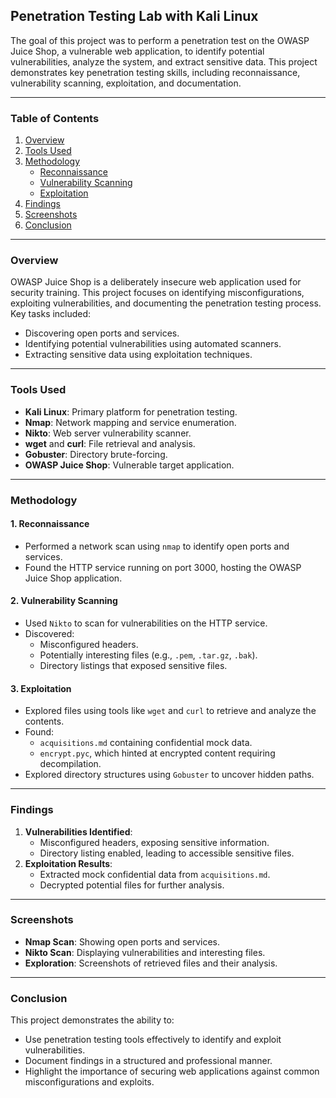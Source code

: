 ## Penetration Testing Lab with Kali Linux

The goal of this project was to perform a penetration test on the OWASP Juice Shop, a vulnerable web application, to identify potential vulnerabilities, analyze the system, and extract sensitive data. This project demonstrates key penetration testing skills, including reconnaissance, vulnerability scanning, exploitation, and documentation.

---

### **Table of Contents**
1. [Overview](#overview)
2. [Tools Used](#tools-used)
3. [Methodology](#methodology)
    - [Reconnaissance](#1-reconnaissance)
    - [Vulnerability Scanning](#2-vulnerability-scanning)
    - [Exploitation](#3-exploitation)
4. [Findings](#findings)
5. [Screenshots](#screenshots)
6. [Conclusion](#conclusion)

---

### **Overview**
OWASP Juice Shop is a deliberately insecure web application used for security training. This project focuses on identifying misconfigurations, exploiting vulnerabilities, and documenting the penetration testing process. Key tasks included:
- Discovering open ports and services.
- Identifying potential vulnerabilities using automated scanners.
- Extracting sensitive data using exploitation techniques.

---

### **Tools Used**
- **Kali Linux**: Primary platform for penetration testing.
- **Nmap**: Network mapping and service enumeration.
- **Nikto**: Web server vulnerability scanner.
- **wget** and **curl**: File retrieval and analysis.
- **Gobuster**: Directory brute-forcing.
- **OWASP Juice Shop**: Vulnerable target application.

---

### **Methodology**

#### **1. Reconnaissance**
- Performed a network scan using `nmap` to identify open ports and services.
- Found the HTTP service running on port 3000, hosting the OWASP Juice Shop application.
  
#### **2. Vulnerability Scanning**
- Used `Nikto` to scan for vulnerabilities on the HTTP service.
- Discovered:
  - Misconfigured headers.
  - Potentially interesting files (e.g., `.pem`, `.tar.gz`, `.bak`).
  - Directory listings that exposed sensitive files.

#### **3. Exploitation**
- Explored files using tools like `wget` and `curl` to retrieve and analyze the contents.
- Found:
  - `acquisitions.md` containing confidential mock data.
  - `encrypt.pyc`, which hinted at encrypted content requiring decompilation.
- Explored directory structures using `Gobuster` to uncover hidden paths.

---

### **Findings**
1. **Vulnerabilities Identified**:
   - Misconfigured headers, exposing sensitive information.
   - Directory listing enabled, leading to accessible sensitive files.
2. **Exploitation Results**:
   - Extracted mock confidential data from `acquisitions.md`.
   - Decrypted potential files for further analysis.

---

### **Screenshots**
- **Nmap Scan**: Showing open ports and services.
- **Nikto Scan**: Displaying vulnerabilities and interesting files.
- **Exploration**: Screenshots of retrieved files and their analysis.

---

### **Conclusion**
This project demonstrates the ability to:
- Use penetration testing tools effectively to identify and exploit vulnerabilities.
- Document findings in a structured and professional manner.
- Highlight the importance of securing web applications against common misconfigurations and exploits.

